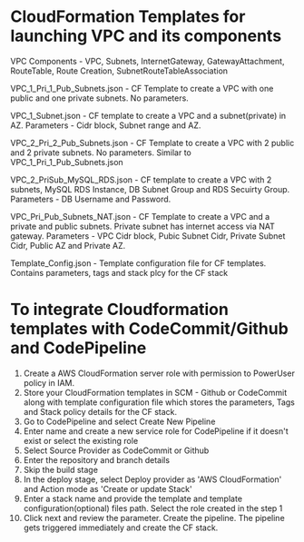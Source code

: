 # CloudFormation Templates for launching VPC and its components
VPC Components - VPC, Subnets, InternetGateway, GatewayAttachment, RouteTable, Route Creation, SubnetRouteTableAssociation

VPC_1_Pri_1_Pub_Subnets.json - CF Template to create a VPC with one public and one private subnets. No parameters.

VPC_1_Subnet.json - CF template to create a VPC and a subnet(private) in AZ. Parameters - Cidr block, Subnet range and AZ.

VPC_2_Pri_2_Pub_Subnets.json - CF Template to create a VPC with 2 public and 2 private subnets. No parameters. Similar to VPC_1_Pri_1_Pub_Subnets.json

VPC_2_PriSub_MySQL_RDS.json - CF template to create a VPC with 2 subnets, MySQL RDS Instance, DB Subnet Group and RDS Secuirty Group. Parameters - DB Username and Password.

VPC_Pri_Pub_Subnets_NAT.json - CF Template to create a VPC and a private and public subnets. Private subnet has internet access via NAT gateway. Parameters - VPC Cidr block, Pubic Subnet Cidr, Private Subnet Cidr, Public AZ and Private AZ.

Template_Config.json - Template configuration file for CF templates. Contains parameters, tags and stack plcy for the CF stack

# To integrate Cloudformation templates with CodeCommit/Github and CodePipeline
1. Create a AWS CloudFormation server role with permission to PowerUser policy in IAM.
2. Store your CloudFormation templates in SCM - Github or CodeCommit along with template configuration file which stores the parameters, Tags and Stack policy details for the CF stack. 
3. Go to CodePipeline and select Create New Pipeline
4. Enter name and create a new service role for CodePipeline if it doesn't exist or select the existing role
5. Select Source Provider as CodeCommit or Github
6. Enter the repository and branch details
7. Skip the build stage
8. In the deploy stage, select Deploy provider as 'AWS CloudFormation' and Action mode as 'Create or update Stack'
9. Enter a stack name and provide the template and template configuration(optional) files path. Select the role created in the step 1
10. Click next and review the parameter. Create the pipeline. The pipeline gets triggered immediately and create the CF stack.
